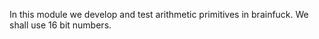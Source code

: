 In this module we develop and test arithmetic primitives in brainfuck.
We shall use 16 bit numbers.
